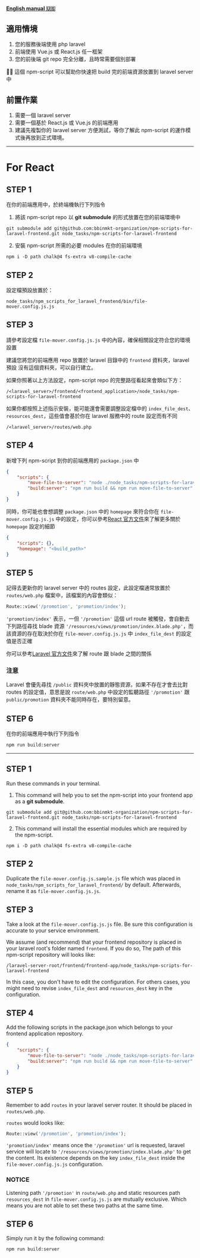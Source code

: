 #### [English manual 🇺🇸](#en)

## 適用情境
1. 您的服務後端使用 php laravel
2. 前端使用 Vue.js 或 React.js 任一框架
3. 您的前後端 git repo 完全分離，且時常需要個別部署

👨‍🚀 這個 npm-script 可以幫助你快速把 build 完的前端資源放置到 laravel server 中

## 前置作業
1. 需要一個 laravel server
2. 需要一個基於 React.js 或 Vue.js 的前端應用
3. 建議先複製你的 laravel server 方便測試，等你了解此 npm-script 的運作模式後再放到正式環境。

---

# For React
## STEP 1
在你的前端應用中，於終端機執行下列指令
1. 將該 npm-script repo 以 **git submodule** 的形式放置在您的前端環境中
```shell
git submodule add git@github.com:bbinmkt-organization/npm-scripts-for-laravel-frontend.git node_tasks/npm-scripts-for-laravel-frontend
```
2. 安裝 npm-script 所需的必要 modules 在你的前端環境
```shell
npm i -D path chalk@4 fs-extra v8-compile-cache
```

## STEP 2
設定檔預設放置於：
```
node_tasks/npm_scripts_for_laravel_frontend/bin/file-mover.config.js.js
```

## STEP 3
請參考設定檔 `file-mover.config.js.js` 中的內容，確保相關設定符合您的環境設置

建議您將您的前端應用 repo 放置於 laravel 目錄中的 `frontend` 資料夾，laravel 預設
沒有這個資料夾，可以自行建立。

如果你照著以上方法設定，npm-script repo 的完整路徑看起來會類似下方：
```
/<laravel_server>/frontend/<frontend_application>/node_tasks/npm-scripts-for-laravel-frontend
```

如果你都按照上述指示安裝，能可能還會需要調整設定檔中的 `index_file_dest`、`resources_dest`，這些值會基於你在 laravel 服務中的 route 設定而有不同

```
/<laravel_server>/routes/web.php
```

## STEP 4
新增下列 npm-script 到你的前端應用的 `package.json` 中
```json
{
    "scripts": {
        "move-file-to-server": "node ./node_tasks/npm-scripts-for-laravel-frontend/bin/index.js",
        "build:server": "npm run build && npm run move-file-to-server"
    }
}
```
同時，你可能也會想調整 `package.json` 中的 `homepage` 來符合你在 `file-mover.config.js.js` 中的設定，你可以參考[React 官方文件](https://create-react-app.dev/docs/deployment/#building-for-relative-paths)來了解更多關於 `homepage` 設定的細節
```json
{
    "scripts": {},
    "homepage": "<build_path>"
}
```

## STEP 5
記得去更新你的 laravel server 中的 routes 設定，此設定檔通常放置於 `routes/web.php` 檔案中，該檔案的內容會類似：
```php
Route::view('/promotion', 'promotion/index');
```
`'promotion/index'` 表示，一但 `'/promotion'` 這個 url route 被觸發，會自動去下列路徑尋找 blade 資源 `'/resources/views/promotion/index.blade.php'`，而該資源的存在取決於你在 `file-mover.config.js.js` 中 `index_file_dest` 的設定值是否正確

你可以參考[Laravel 官方文件](https://laravel.com/docs/9.x/routing#view-routes)來了解 route 跟 blade 之間的關係

### 注意
Laravel 會優先尋找 `/public` 資料夾中放置的靜態資源，如果不存在才會去比對 routes 的設定值，意思是說 `route/web.php` 中設定的監聽路徑 `'/promotion'` 跟 `public/promotion` 資料夾不能同時存在，要特別留意。

## STEP 6
在你的前端應用中執行下列指令
```bash
npm run build:server
```

---
<span id="en"><span/>
## STEP 1
Run these commands in your terminal.

1. This command will help you to set the npm-script into your frontend app as a **git submodule**.
```shell
git submodule add git@github.com:bbinmkt-organization/npm-scripts-for-laravel-frontend.git node_tasks/npm-scripts-for-laravel-frontend
```
2. This command will install the essential modules which are required by the npm-script.
```shell
npm i -D path chalk@4 fs-extra v8-compile-cache
```

## STEP 2
Duplicate the `file-mover.config.js.sample.js` file which was placed in `node_tasks/npm_scripts_for_laravel_frontend/` by default. Afterwards, rename it as `file-mover.config.js.js`.

## STEP 3
Take a look at the `file-mover.config.js.js` file. Be sure this configuration is accurate to your service environment.

We assume (and recommend) that your frontend repository is placed in your laravel root's folder named `frontend`. If you do so, The path of this npm-script repository will looks like:
```
/laravel-server-root/frontend/frontend-app/node_tasks/npm-scripts-for-laravel-frontend
```
In this case, you don't have to edit the configuration. For others cases, you might need to revise `index_file_dest` and `resources_dest` key in the configuration.

## STEP 4
Add the following scripts in the package.json which belongs to your frontend application repository.
```json
{
    "scripts": {
        "move-file-to-server": "node ./node_tasks/npm-scripts-for-laravel-frontend/bin/index.js",
        "build:server": "npm run build && npm run move-file-to-server"
    }
}
```

## STEP 5
Remember to add `routes` in your laravel server router. It should be placed in `routes/web.php`.

`routes` would looks like:
```php
Route::view('/promotion', 'promotion/index');
```
`'promotion/index'` means once the `'/promotion'` url is requested, laravel service will locate to `'/resources/views/promotion/index.blade.php'` to get the content. Its existence depends on the key `index_file_dest` inside the `file-mover.config.js.js` configuration.

### NOTICE
Listening path `'/promotion'` in `route/web.php` and static resources path `resources_dest` in `file-mover.config.js.js` are mutually exclusive. Which means you are not able to set these two paths at the same time.

## STEP 6
Simply run it by the following command:
```bash
npm run build:server
```